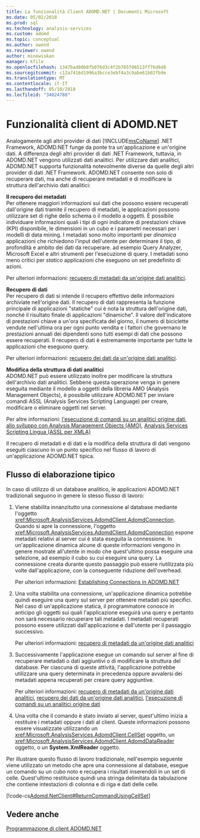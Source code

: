 ```yaml
---
title: La funzionalità Client ADOMD.NET | Documenti Microsoft
ms.date: 05/02/2018
ms.prod: sql
ms.technology: analysis-services
ms.custom: adomd
ms.topic: conceptual
ms.author: owend
ms.reviewer: owend
author: minewiskan
manager: kfile
ms.openlocfilehash: 1347bad80b8fb076d3c4f2b765f06513ff76d8d8
ms.sourcegitcommit: c12a7416d1996a3bcce3ebf4a3c9abe61b02fb9e
ms.translationtype: MT
ms.contentlocale: it-IT
ms.lasthandoff: 05/10/2018
ms.locfileid: "34024788"
---
```

# <a name="adomdnet-client-functionality"></a>Funzionalità client di ADOMD.NET
  Analogamente agli altri provider di dati [!INCLUDE[msCoName](../../includes/msconame-md.md)] .NET Framework, ADOMD.NET funge da ponte tra un'applicazione e un'origine dati. A differenza degli altri provider di dati .NET Framework, tuttavia, in ADOMD.NET vengono utilizzati dati analitici. Per utilizzare dati analitici, ADOMD.NET supporta funzionalità notevolmente diverse da quelle degli altri provider di dati .NET Framework. ADOMD.NET consente non solo di recuperare dati, ma anche di recuperare metadati e di modificare la struttura dell'archivio dati analitici:  
  
 **Il recupero dei metadati**  
 Per ottenere maggiori informazioni sui dati che possono essere recuperati dall'origine dati tramite il recupero di metadati, le applicazioni possono utilizzare set di righe dello schema o il modello a oggetti. È possibile individuare informazioni quali i tipi di ogni indicatore di prestazioni chiave (KPI) disponibile, le dimensioni in un cubo e i parametri necessari per i modelli di data mining. I metadati sono molto importanti per *dinamica* applicazioni che richiedono l'input dell'utente per determinare il tipo, di profondità e ambito dei dati da recuperare. ad esempio Query Analyzer, Microsoft Excel e altri strumenti per l'esecuzione di query. I metadati sono meno critici per *statico* applicazioni che eseguono un set predefinito di azioni.  
  
 Per ulteriori informazioni: [recupero di metadati da un'origine dati analitici](../../analysis-services/multidimensional-models-adomd-net-client/retrieving-metadata-from-an-analytical-data-source.md).  
  
 **Recupero di dati**  
 Per recupero di dati si intende il recupero effettivo delle informazioni archiviate nell'origine dati. Il recupero di dati rappresenta la funzione principale di applicazioni "statiche" cui è nota la struttura dell'origine dati, nonché il risultato finale di applicazioni "dinamiche". Il valore dell'indicatore di prestazioni chiave a un'ora specificata del giorno, il numero di biciclette vendute nell'ultima ora per ogni punto vendita e i fattori che governano le prestazioni annuali dei dipendenti sono tutti esempi di dati che possono essere recuperati. Il recupero di dati è estremamente importante per tutte le applicazioni che eseguono query.  
  
 Per ulteriori informazioni: [recupero dei dati da un'origine dati analitici](../../analysis-services/multidimensional-models-adomd-net-client/retrieving-data-from-an-analytical-data-source.md).  
  
 **Modifica della struttura di dati analitici**  
 ADOMD.NET può essere utilizzato inoltre per modificare la struttura dell'archivio dati analitici. Sebbene questa operazione venga in genere eseguita mediante il modello a oggetti della libreria AMO (Analysis Management Objects), è possibile utilizzare ADOMD.NET per inviare comandi ASSL (Analysis Services Scripting Language) per creare, modificare o eliminare oggetti nel server.  
  
 Per altre informazioni: [l'esecuzione di comandi su un analitici origine dati](../../analysis-services/multidimensional-models-adomd-net-client/executing-commands-against-an-analytical-data-source.md), [allo sviluppo con Analysis Management Objects &#40;AMO&#41;](../../analysis-services/multidimensional-models/analysis-management-objects/developing-with-analysis-management-objects-amo.md), [Analysis Services Scripting Lingua &#40;ASSL per XMLA&#41;](../../analysis-services/scripting/analysis-services-scripting-language-assl-for-xmla.md)  
  
 Il recupero di metadati e di dati e la modifica della struttura di dati vengono eseguiti ciascuno in un punto specifico nel flusso di lavoro di un'applicazione ADOMD.NET tipica.  
  
## <a name="typical-process-flow"></a>Flusso di elaborazione tipico  
 In caso di utilizzo di un database analitico, le applicazioni ADOMD.NET tradizionali seguono in genere lo stesso flusso di lavoro:  
  
1.  Viene stabilita innanzitutto una connessione al database mediante l'oggetto <xref:Microsoft.AnalysisServices.AdomdClient.AdomdConnection>. Quando si apre la connessione, l'oggetto <xref:Microsoft.AnalysisServices.AdomdClient.AdomdConnection> espone metadati relativi al server cui è stata eseguita la connessione. In un'applicazione dinamica alcune di queste informazioni vengono in genere mostrate all'utente in modo che quest'ultimo possa eseguire una selezione, ad esempio il cubo su cui eseguire una query. La connessione creata durante questo passaggio può essere riutilizzata più volte dall'applicazione, con la conseguente riduzione dell'overhead.  
  
     Per ulteriori informazioni: [Establishing Connections in ADOMD.NET](../../analysis-services/multidimensional-models-adomd-net-client/connections-in-adomd-net.md)  
  
2.  Una volta stabilita una connessione, un'applicazione dinamica potrebbe quindi eseguire una query sul server per ottenere metadati più specifici. Nel caso di un'applicazione statica, il programmatore conosce in anticipo gli oggetti sui quali l'applicazione eseguirà una query e pertanto non sarà necessario recuperare tali metadati. I metadati recuperati possono essere utilizzati dall'applicazione e dall'utente per il passaggio successivo.  
  
     Per ulteriori informazioni: [recupero di metadati da un'origine dati analitici](../../analysis-services/multidimensional-models-adomd-net-client/retrieving-metadata-from-an-analytical-data-source.md)  
  
3.  Successivamente l'applicazione esegue un comando sul server al fine di recuperare metadati o dati aggiuntivi o di modificare la struttura del database. Per ciascuna di queste attività, l'applicazione potrebbe utilizzare una query determinata in precedenza oppure avvalersi dei metadati appena recuperati per creare query aggiuntive.  
  
     Per ulteriori informazioni: [recupero di metadati da un'origine dati analitici](../../analysis-services/multidimensional-models-adomd-net-client/retrieving-metadata-from-an-analytical-data-source.md), [recupero dei dati da un'origine dati analitici](../../analysis-services/multidimensional-models-adomd-net-client/retrieving-data-from-an-analytical-data-source.md), [l'esecuzione di comandi su un analitici origine dati](../../analysis-services/multidimensional-models-adomd-net-client/executing-commands-against-an-analytical-data-source.md)  
  
4.  Una volta che il comando è stato inviato al server, quest'ultimo inizia a restituire i metadati oppure i dati al client. Queste informazioni possono essere visualizzate utilizzando un <xref:Microsoft.AnalysisServices.AdomdClient.CellSet> oggetto, un <xref:Microsoft.AnalysisServices.AdomdClient.AdomdDataReader> oggetto, o un **System.XmlReader** oggetto.  
  
 Per illustrare questo flusso di lavoro tradizionale, nell'esempio seguente viene utilizzato un metodo che apre una connessione al database, esegue un comando su un cubo noto e recupera i risultati inserendoli in un set di celle. Quest'ultimo restituisce quindi una stringa delimitata da tabulazione che contiene intestazioni di colonna e di riga e dati delle celle.  
  
 [!code-cs[Adomd.NetClient#ReturnCommandUsingCellSet](../../analysis-services/multidimensional-models-adomd-net-client/codesnippet/csharp/adomd-net-client-functio_1.cs)]  
  
## <a name="see-also"></a>Vedere anche  
 [Programmazione di client ADOMD.NET](../../analysis-services/multidimensional-models-adomd-net-client/adomd-net-client-programming.md)  
  
  

